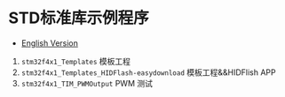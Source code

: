 # STD标准库示例程序

* [English Version](./README.md)

1. `stm32f4x1_Templates` 模板工程
2. `stm32f4x1_Templates_HIDFlash-easydownload` 模板工程&&HIDFlish APP
3. `stm32f4x1_TIM_PWMOutput` PWM 测试
